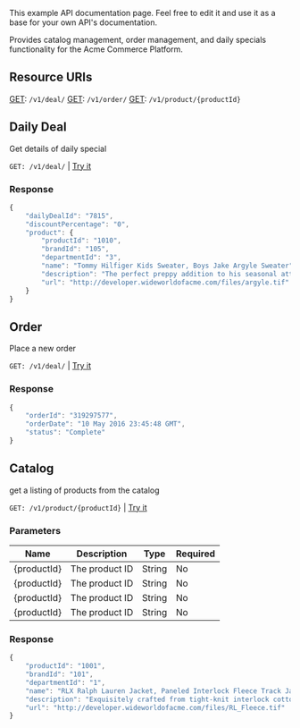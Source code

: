 This example API documentation page. Feel free to edit it and use it as a base for your own API's documentation.

Provides catalog management, order management, and daily specials functionality for the Acme Commerce Platform.

## Resource URIs

[GET](#deal): `/v1/deal/`
[GET](#order): `/v1/order/`
[GET](#catalog): `/v1/product/{productId}`

## Daily Deal

Get details of daily special

`GET: /v1/deal/` | [Try it](/io-docs?api=Acme+Commerce+API)

### Response

```js
{
    "dailyDealId": "7815",
    "discountPercentage": "0",
    "product": {
        "productId": "1010",
        "brandId": "105",
        "departmentId": "3",
        "name": "Tommy Hilfiger Kids Sweater, Boys Jake Argyle Sweater",
        "description": "The perfect preppy addition to his seasonal attire is this mock neck quarter-zip from Tommy Hilfiger. Bullet(s) Quarter-zip styling; argyle pattern.",
        "url": "http://developer.wideworldofacme.com/files/argyle.tif"
    }
}
```

## Order

Place a new order

`GET: /v1/deal/` | [Try it](/io-docs?api=Acme+Commerce+API)

### Response

```js
{
    "orderId": "319297577",
    "orderDate": "10 May 2016 23:45:48 GMT",
    "status": "Complete"
}
```

## Catalog

get a listing of products from the catalog

`GET: /v1/product/{productId}` | [Try it](/io-docs?api=Acme+Commerce+API)

### Parameters

| Name | Description | Type | Required |
|------|-------------|------|-----------|
| {productId} | The product ID | String | No
| {productId} | The product ID | String | No
| {productId} | The product ID | String | No
| {productId} | The product ID | String | No

### Response

```js
{
    "productId": "1001",
    "brandId": "101",
    "departmentId": "1",
    "name": "RLX Ralph Lauren Jacket, Paneled Interlock Fleece Track Jacket ",
    "description": "Exquisitely crafted from tight-knit interlock cotton yarns, a full-zip fleece jacket exudes modern style with a smooth, clean face and a luxuriously soft hand.",
    "url": "http://developer.wideworldofacme.com/files/RL_Fleece.tif"
}
```